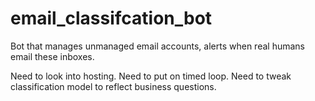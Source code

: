 # email_classifcation_bot
Bot that manages unmanaged email accounts, alerts when real humans email these inboxes.

Need to look into hosting.
Need to put on timed loop.
Need to tweak classification model to reflect business questions.
